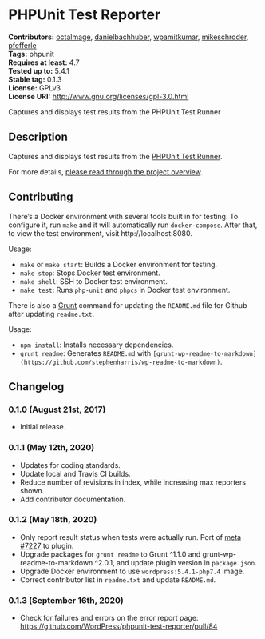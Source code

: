 # PHPUnit Test Reporter #
**Contributors:** [octalmage](https://profiles.wordpress.org/octalmage), [danielbachhuber](https://profiles.wordpress.org/danielbachhuber), [wpamitkumar](https://profiles.wordpress.org/wpamitkumar), [mikeschroder](https://profiles.wordpress.org/mikeschroder), [pfefferle](https://profiles.wordpress.org/pfefferle)  
**Tags:** phpunit  
**Requires at least:** 4.7  
**Tested up to:** 5.4.1  
**Stable tag:** 0.1.3  
**License:** GPLv3  
**License URI:** http://www.gnu.org/licenses/gpl-3.0.html  

Captures and displays test results from the PHPUnit Test Runner

## Description ##

Captures and displays test results from the [PHPUnit Test Runner](https://github.com/WordPress/phpunit-test-runner).

For more details, [please read through the project overview](https://make.wordpress.org/hosting/test-results-getting-started/).

## Contributing ##

There’s a Docker environment with several tools built in for testing.
To configure it, run `make` and it will automatically run `docker-compose`.
After that, to view the test environment, visit http://localhost:8080.

Usage:
- `make` or `make start`:  Builds a Docker environment for testing.
- `make stop`: Stops Docker test environment.
- `make shell`: SSH to Docker test environment.
- `make test`: Runs `php-unit` and `phpcs` in Docker test environment.

There is also a [Grunt](https://gruntjs.com/) command for updating the `README.md` file for Github
after updating `readme.txt`.

Usage:
- `npm install`: Installs necessary dependencies.
- `grunt readme`: Generates `README.md` with
  `[grunt-wp-readme-to-markdown](https://github.com/stephenharris/wp-readme-to-markdown)`.

## Changelog ##

### 0.1.0 (August 21st, 2017) ###
* Initial release.

### 0.1.1 (May 12th, 2020) ###
* Updates for coding standards.
* Update local and Travis CI builds.
* Reduce number of revisions in index, while increasing max reporters shown.
* Add contributor documentation.

### 0.1.2 (May 18th, 2020) ###
* Only report result status when tests were actually run. Port of
  [meta #7227](https://meta.trac.wordpress.org/changeset/7227) to plugin.
* Upgrade packages for `grunt readme` to Grunt ^1.1.0 and
  grunt-wp-readme-to-markdown ^2.0.1, and update plugin version in `package.json`.
* Upgrade Docker environment to use `wordpress:5.4.1-php7.4` image.
* Correct contributor list in `readme.txt` and update `README.md`.

### 0.1.3 (September 16th, 2020) ###
* Check for failures and errors on the error report page: https://github.com/WordPress/phpunit-test-reporter/pull/84